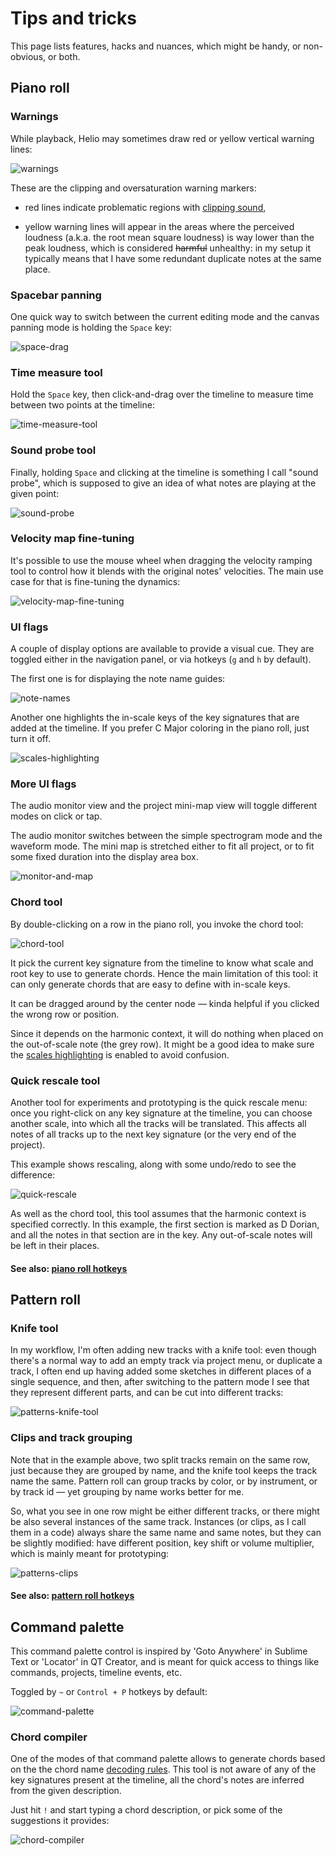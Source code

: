 # Tips and tricks

This page lists features, hacks and nuances, which might be handy, or non-obvious, or both.

## Piano roll

### Warnings

While playback, Helio may sometimes draw red or yellow vertical warning lines:

![warnings]

These are the clipping and oversaturation warning markers:

 - red lines indicate problematic regions with [clipping sound](https://en.wikipedia.org/wiki/Clipping_(audio)),

 - yellow warning lines will appear in the areas where the perceived loudness (a.k.a. the root mean square loudness) is way lower than the peak loudness, which is considered ~~harmful~~ unhealthy: in my setup it typically means that I have some redundant duplicate notes at the same place.

### Spacebar panning

One quick way to switch between the current editing mode and the canvas panning mode is holding the `Space` key:

![space-drag]

### Time measure tool

Hold the `Space` key, then click-and-drag over the timeline to measure time between two points at the timeline:

![time-measure-tool]

### Sound probe tool

Finally, holding `Space` and clicking at the timeline is something I call "sound probe", which is supposed to give an idea of what notes are playing at the given point:

![sound-probe]

### Velocity map fine-tuning

It's possible to use the mouse wheel when dragging the velocity ramping tool to control how it blends with the original notes' velocities. The main use case for that is fine-tuning the dynamics:

![velocity-map-fine-tuning]

### UI flags

A couple of display options are available to provide a visual cue. They are toggled either in the navigation panel, or via hotkeys (`g` and `h` by default).

The first one is for displaying the note name guides:

![note-names]

Another one highlights the in-scale keys of the key signatures that are added at the timeline. If you prefer C Major coloring in the piano roll, just turn it off.

![scales-highlighting]

### More UI flags

The audio monitor view and the project mini-map view will toggle different modes on click or tap.

The audio monitor switches between the simple spectrogram mode and the waveform mode. The mini map is stretched either to fit all project, or to fit some fixed duration into the display area box.

![monitor-and-map]

### Chord tool

By double-clicking on a row in the piano roll, you invoke the chord tool:

![chord-tool]

It pick the current key signature from the timeline to know what scale and root key to use to generate chords. Hence the main limitation of this tool: it can only generate chords that are easy to define with in-scale keys.

It can be dragged around by the center node — kinda helpful if you clicked the wrong row or position.

Since it depends on the harmonic context, it will do nothing when placed on the out-of-scale note (the grey row). It might be a good idea to make sure the [scales highlighting](#ui-flags) is enabled to avoid confusion.

### Quick rescale tool

Another tool for experiments and prototyping is the quick rescale menu: once you right-click on any key signature at the timeline, you can choose another scale, into which all the tracks will be translated. This affects all notes of all tracks up to the next key signature (or the very end of the project).

This example shows rescaling, along with some undo/redo to see the difference:

![quick-rescale]

As well as the chord tool, this tool assumes that the harmonic context is specified correctly. In this example, the first section is marked as D Dorian, and all the notes in that section are in the key. Any out-of-scale notes will be left in their places.

#### See also: [piano roll hotkeys](hotkeys.md#piano-roll)


## Pattern roll

### Knife tool

In my workflow, I'm often adding new tracks with a knife tool: even though there's a normal way to add an empty track via project menu, or duplicate a track, I often end up having added some sketches in different places of a single sequence, and then, after switching to the pattern mode I see that they represent different parts, and can be cut into different tracks:

![patterns-knife-tool]

### Clips and track grouping

Note that in the example above, two split tracks remain on the same row, just because they are grouped by name, and the knife tool keeps the track name the same. Pattern roll can group tracks by color, or by instrument, or by track id — yet grouping by name works better for me.

So, what you see in one row might be either different tracks, or there might be also several instances of the same track. Instances (or clips, as I call them in a code) always share the same name and same notes, but they can be slightly modified: have different position, key shift or volume multiplier, which is mainly meant for prototyping:

![patterns-clips]

#### See also: [pattern roll hotkeys](hotkeys.md#pattern-roll)


## Command palette

This command palette control is inspired by 'Goto Anywhere' in Sublime Text or 'Locator' in QT Creator, and is meant for quick access to things like commands, projects, timeline events, etc.

Toggled by `~` or `Control + P` hotkeys by default:

![command-palette]

### Chord compiler

One of the modes of that command palette allows to generate chords based on the the chord name [decoding rules](https://en.wikipedia.org/wiki/Chord_letters). This tool is not aware of any of the key signatures present at the timeline, all the chord's notes are inferred from the given description.

Just hit `!` and start typing a chord description, or pick some of the suggestions it provides:

![chord-compiler]



[space-drag]: Images/space-drag.png "Dragging the canvas"
[time-measure-tool]: Images/time-measure.png "Time measure tool"
[sound-probe]: Images/sound-probe.png "Sound probe tool"

[monitor-and-map]: Images/monitor-and-map.png "Audio monitor and minimap view modes"
[scales-highlighting]: Images/scales-highlighting.png "Scales highlighting"
[note-names]: Images/note-names.png "Note name guides"

[chord-tool]: Images/chord-tool.png "The chord tool"
[chord-compiler]: Images/chord-compiler.png "The chord compiler"
[quick-rescale]: Images/quick-rescale.png "The quick rescale tool"
[command-palette]: Images/command-palette.png "The command palette"

[warnings]: Images/warnings.png "Clipping and oversaturation warning markers"
[velocity-map-fine-tuning]: Images/velocity-map-fine-tuning.png "Velocity map fine-tuning"

[patterns-knife-tool]: Images/patterns-knife-tool.png "Using knife tool in pattern mode"
[patterns-clips]: Images/patterns-track-clips.png "Track instances (clips) and their modifications"
